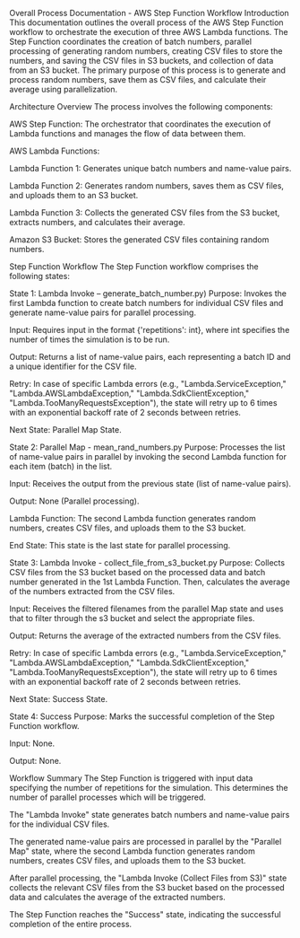 Overall Process Documentation - AWS Step Function Workflow
Introduction
This documentation outlines the overall process of the AWS Step Function workflow to orchestrate the execution of three AWS Lambda functions. The Step Function coordinates the creation of batch numbers, parallel processing of generating random numbers, creating CSV files to store the numbers, and saving the CSV files in S3 buckets, and collection of data from an S3 bucket. The primary purpose of this process is to generate and process random numbers, save them as CSV files, and calculate their average using parallelization.

Architecture Overview
The process involves the following components:

AWS Step Function: The orchestrator that coordinates the execution of Lambda functions and manages the flow of data between them.

AWS Lambda Functions:

Lambda Function 1: Generates unique batch numbers and name-value pairs.

Lambda Function 2: Generates random numbers, saves them as CSV files, and uploads them to an S3 bucket.

Lambda Function 3: Collects the generated CSV files from the S3 bucket, extracts numbers, and calculates their average.

Amazon S3 Bucket: Stores the generated CSV files containing random numbers.

Step Function Workflow
The Step Function workflow comprises the following states:

State 1: Lambda Invoke – generate_batch_number.py)
Purpose: Invokes the first Lambda function to create batch numbers for individual CSV files and generate name-value pairs for parallel processing.

Input: Requires input in the format {'repetitions': int}, where int specifies the number of times the simulation is to be run.

Output: Returns a list of name-value pairs, each representing a batch ID and a unique identifier for the CSV file.

Retry: In case of specific Lambda errors (e.g., "Lambda.ServiceException," "Lambda.AWSLambdaException," "Lambda.SdkClientException," "Lambda.TooManyRequestsException"), the state will retry up to 6 times with an exponential backoff rate of 2 seconds between retries.

Next State: Parallel Map State.

State 2: Parallel Map - mean_rand_numbers.py
Purpose: Processes the list of name-value pairs in parallel by invoking the second Lambda function for each item (batch) in the list.

Input: Receives the output from the previous state (list of name-value pairs).

Output: None (Parallel processing).

Lambda Function: The second Lambda function generates random numbers, creates CSV files, and uploads them to the S3 bucket.

End State: This state is the last state for parallel processing.

State 3: Lambda Invoke - collect_file_from_s3_bucket.py
Purpose: Collects CSV files from the S3 bucket based on the processed data and batch number generated in the 1st Lambda Function. Then, calculates the average of the numbers extracted from the CSV files.

Input: Receives the filtered filenames from the parallel Map state and uses that to filter through the s3 bucket and select the appropriate files.

Output: Returns the average of the extracted numbers from the CSV files.

Retry: In case of specific Lambda errors (e.g., "Lambda.ServiceException," "Lambda.AWSLambdaException," "Lambda.SdkClientException," "Lambda.TooManyRequestsException"), the state will retry up to 6 times with an exponential backoff rate of 2 seconds between retries.

Next State: Success State.

State 4: Success
Purpose: Marks the successful completion of the Step Function workflow.

Input: None.

Output: None.

Workflow Summary
The Step Function is triggered with input data specifying the number of repetitions for the simulation. This determines the number of parallel processes which will be triggered.

The "Lambda Invoke" state generates batch numbers and name-value pairs for the individual CSV files.

The generated name-value pairs are processed in parallel by the "Parallel Map" state, where the second Lambda function generates random numbers, creates CSV files, and uploads them to the S3 bucket.

After parallel processing, the "Lambda Invoke (Collect Files from S3)" state collects the relevant CSV files from the S3 bucket based on the processed data and calculates the average of the extracted numbers.

The Step Function reaches the "Success" state, indicating the successful completion of the entire process.
